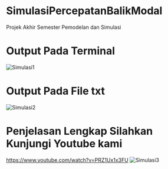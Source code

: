 # SimulasiPercepatanBalikModal
Projek Akhir Semester Pemodelan dan Simulasi

# Output Pada Terminal
![Simulasi1](https://user-images.githubusercontent.com/60762912/104555436-d6847000-5678-11eb-92fe-d4d5eafe381d.PNG)

# Output Pada File txt
![Simulasi2](https://user-images.githubusercontent.com/60762912/104555516-fddb3d00-5678-11eb-9e4b-ea49dce019bc.PNG)

# Penjelasan Lengkap Silahkan Kunjungi Youtube kami
https://www.youtube.com/watch?v=PRZ1Ux1x3FU
![Simulasi3](https://user-images.githubusercontent.com/60762912/104556026-c9b44c00-5679-11eb-8415-183f56823093.PNG)
